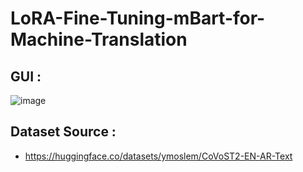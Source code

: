# LoRA-Fine-Tuning-mBart-for-Machine-Translation
## GUI : 
![image](https://github.com/user-attachments/assets/a73bafa3-16f4-4a20-a389-12a67774ef48)

## Dataset Source : 
 - https://huggingface.co/datasets/ymoslem/CoVoST2-EN-AR-Text

